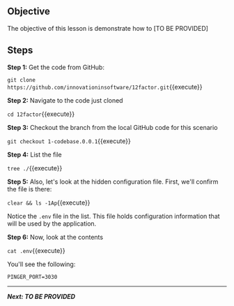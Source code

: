 ## Objective
The objective of this lesson is demonstrate how to [TO BE PROVIDED]

## Steps

**Step 1:** Get the code from GitHub:

`git clone https://github.com/innovationinsoftware/12factor.git`{{execute}}

**Step 2:** Navigate to the code just cloned

`cd 12factor`{{execute}}

**Step 3:** Checkout the branch from the local GitHub code for this scenario

`git checkout 1-codebase.0.0.1`{{execute}}

**Step 4:** List the file

`tree ./`{{execute}}

**Step 5:** Also, let's look at the hidden configuration file. First, we'll confirm the file is there: 

`clear && ls -1Ap`{{execute}}

Notice the `.env` file in the list. This file holds configuration information that will be used by the application.

**Step 6:** Now, look at the contents

`cat .env`{{execute}}

You'll see the following:

```
PINGER_PORT=3030
```

---

***Next: TO BE PROVIDED***